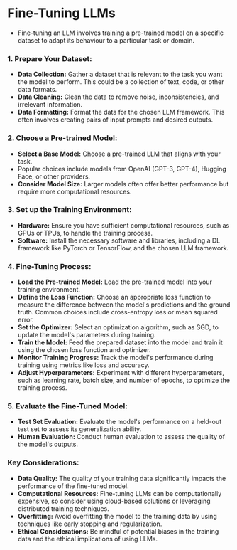 # Fine-Tuning LLMs
- Fine-tuning an LLM involves training a pre-trained model on a specific dataset to adapt its behaviour to a particular task or domain.

### 1. **Prepare Your Dataset:**
- **Data Collection:** Gather a dataset that is relevant to the task you want the model to perform. This could be a collection of text, code, or other data formats.
- **Data Cleaning:** Clean the data to remove noise, inconsistencies, and irrelevant information.
- **Data Formatting:** Format the data for the chosen LLM framework. This often involves creating pairs of input prompts and desired outputs.

### 2. **Choose a Pre-trained Model:**
- **Select a Base Model:** Choose a pre-trained LLM that aligns with your task.
- Popular choices include models from OpenAI (GPT-3, GPT-4), Hugging Face, or other providers.
- **Consider Model Size:** Larger models often offer better performance but require more computational resources.

### 3. **Set up the Training Environment:**
- **Hardware:** Ensure you have sufficient computational resources, such as GPUs or TPUs, to handle the training process.
- **Software:** Install the necessary software and libraries, including a DL framework like PyTorch or TensorFlow, and the chosen LLM framework.

### 4. **Fine-Tuning Process:**
- **Load the Pre-trained Model:** Load the pre-trained model into your training environment.
- **Define the Loss Function:** Choose an appropriate loss function to measure the difference between the model's predictions and the ground truth. Common choices include cross-entropy loss or mean squared error.
- **Set the Optimizer:** Select an optimization algorithm, such as SGD, to update the model's parameters during training.
- **Train the Model:** Feed the prepared dataset into the model and train it using the chosen loss function and optimizer.
- **Monitor Training Progress:** Track the model's performance during training using metrics like loss and accuracy.
- **Adjust Hyperparameters:** Experiment with different hyperparameters, such as learning rate, batch size, and number of epochs, to optimize the training process.

### 5. **Evaluate the Fine-Tuned Model:**
- **Test Set Evaluation:** Evaluate the model's performance on a held-out test set to assess its generalization ability.
- **Human Evaluation:** Conduct human evaluation to assess the quality of the model's outputs.

### Key Considerations:
- **Data Quality:** The quality of your training data significantly impacts the performance of the fine-tuned model.
- **Computational Resources:** Fine-tuning LLMs can be computationally expensive, so consider using cloud-based solutions or leveraging distributed training techniques.
- **Overfitting:** Avoid overfitting the model to the training data by using techniques like early stopping and regularization.
- **Ethical Considerations:** Be mindful of potential biases in the training data and the ethical implications of using LLMs.
